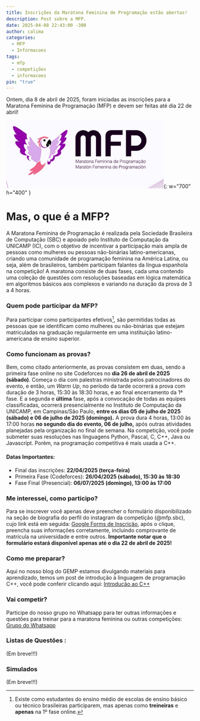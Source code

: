 ```yaml
---
title: Inscrições da Maratona Feminina de Programação estão abertas!
description: Post sobre a MFP.
date: 2025-04-08 22:43:00 -300
author: calima
categories:
  - MFP
  - Informacoes
tags:
  - mfp
  - competições
  - informacoes
pin: "true"
---
```

Ontem, dia 8 de abril de 2025, foram iniciadas as inscrições para a Maratona Feminina de Programação (MFP) e devem ser feitas até dia 22 de abril!

![Desktop View](/assets/img/MFP-2025.png){: w="700" h="400" }

# Mas, o que é a MFP?
A Maratona Feminina de Programação é realizada pela Sociedade Brasileira de Computação (SBC) e apoiado pelo Instituto de Computação da UNICAMP (IC), com o objetivo de incentivar a participação mais ampla de pessoas como mulheres ou pessoas não-binárias latino-americanas, criando uma comunidade de programação feminina na América Latina, ou seja, além de brasileiros, também participam falantes da língua espanhola na competição! 
A maratona consiste de duas fases, cada uma contendo uma coleção de questões com resoluções baseadas em lógica matemática em algoritmos básicos aos complexos e variando na duração da prova de 3 a 4 horas.

### Quem pode participar da MFP?
Para participar como participantes efetivos[^1], são permitidas todas as pessoas que se identificam como mulheres ou não-binárias que estejam matriculadas na graduação regularmente em uma instituição latino-americana de ensino superior.

### Como funcionam as provas?
Bem, como citado anteriormente, as provas consistem em duas, sendo a primeira fase online no site Codeforces no **dia 26 de abril de 2025 (sábado)**. Começa o dia com palestras ministrada pelos patrocinadores do evento, e então, um *Warm Up*, no período da tarde ocorrerá a prova com duração de 3 horas, 15:30 às 18:30 horas, e ao final encerramento da 1ª fase.
E a segunda e **última** fase, após a convocação de todas as equipes classificadas, ocorrerá presencialmente no Instituto de Computação da UNICAMP, em Campinas/São Paulo, **entre os dias 05 de julho de 2025 (sábado) e 06 de julho de 2025 (domingo).** A prova dura 4 horas, 13:00 às 17:00 horas **no segundo dia do evento, 06 de julho,** após outras atividades planejadas pela organização no final de semana.
Na competição, você pode submeter suas resoluções nas linguagens Python, Pascal, C, C++, Java ou Javascript. Porém, na programação competitiva é mais usada a C++. 
#### Datas Importantes:
* Final das inscrições: **22/04/2025 (terça-feira)**
* Primeira Fase (Codeforces): **26/04/2025 (sábado), 15:30 às 18:30**
* Fase Final (Presencial):  **06/07/2025 (domingo), 13:00 às 17:00**

### Me interessei, como participo?
Para se inscrever você apenas deve preencher o formulário disponibilizado na seção de biografia do perfil do instagram da competição (@mfp.sbc), cujo link está em seguida: [Google Forms de Inscrição](https://docs.google.com/forms/d/e/1FAIpQLSegoyAnBjnQa2vS1zBO5SmSojrfzoL14omR1yO39OF-2LhV0w/viewform), após o clique, preencha suas informações corretamente, incluindo comprovante de matrícula na universidade e entre outros.
**Importante notar que o formulário estará disponível apenas até o dia 22 de abril de 2025!**

### Como me preparar?
Aqui no nosso blog do GEMP estamos divulgando materiais para aprendizado, temos um post de introdução à linguagem de programação C++, você pode conferir clicando aqui: [Introdução ao C++](https://gemp-uece.github.io/posts/Introducao-ao-Cpp/)

### Vai competir?
Participe do nosso grupo no Whatsapp para ter outras informações e questões para treinar para a maratona feminina ou outras competições: 
[Grupo do Whatsapp](https://chat.whatsapp.com/I0K0VhMIxjT5THdvGDVyqJ)

### Listas de Questões : 

(Em breve!!!)

### Simulados

(Em breve!!!)

[^1]: Existe como estudantes do ensino médio de escolas de ensino básico ou técnico brasileiras participarem, mas apenas como **treineiras** e **apenas** na 1º fase online.
